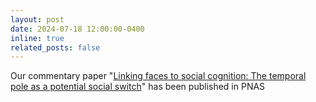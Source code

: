 ```yaml
---
layout: post
date: 2024-07-18 12:00:00-0400
inline: true
related_posts: false
---
```


Our commentary paper "[Linking faces to social cognition: The temporal pole as a potential social switch](https://www.pnas.org/doi/abs/10.1073/pnas.2411735121)" has been published in PNAS
